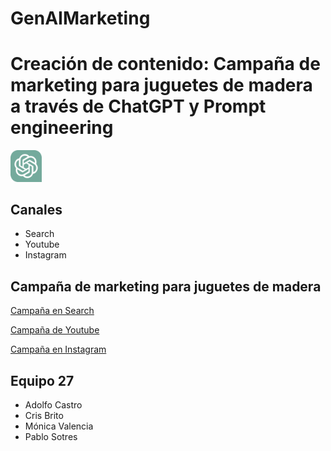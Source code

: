 # GenAIMarketing



# Creación de contenido: Campaña de marketing para juguetes de madera a través de ChatGPT y Prompt engineering
<img src="ChatGPT_logo.png" alt="image" width="10%" height="auto">

## Canales
- Search
- Youtube
- Instagram 


## Campaña de marketing para juguetes de madera

[Campaña en Search](search.md)

[Campaña de Youtube](youtube.md)

[Campaña en Instagram](instagram.md)


## Equipo 27
- Adolfo Castro
- Cris Brito
- Mónica Valencia
- Pablo Sotres
